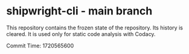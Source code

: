 # shipwright-cli - main branch

This repository contains the frozen state of the repository.
Its history is cleared. It is used only for static code
analysis with Codacy.

Commit Time: 1720565600